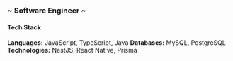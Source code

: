 ### ~ Software Engineer ~

#### Tech Stack

**Languages:** JavaScript, TypeScript, Java
**Databases:** MySQL, PostgreSQL
**Technologies:** NestJS, React Native, Prisma
